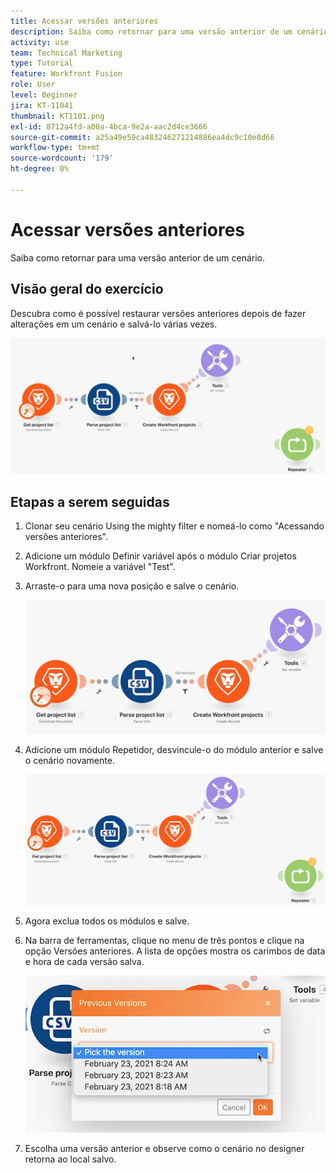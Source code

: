 ```yaml
---
title: Acessar versões anteriores
description: Saiba como retornar para uma versão anterior de um cenário. (Deve ter entre 60 e 160 caracteres, mas tem 56 caracteres)
activity: use
team: Technical Marketing
type: Tutorial
feature: Workfront Fusion
role: User
level: Beginner
jira: KT-11041
thumbnail: KT1101.png
exl-id: 8712a4fd-a00a-4bca-9e2a-aac2d4ce3666
source-git-commit: a25a49e59ca483246271214886ea4dc9c10e8d66
workflow-type: tm+mt
source-wordcount: '179'
ht-degree: 0%

---
```


# Acessar versões anteriores

Saiba como retornar para uma versão anterior de um cenário.

## Visão geral do exercício

Descubra como é possível restaurar versões anteriores depois de fazer alterações em um cenário e salvá-lo várias vezes.

![Acessar versões anteriores Imagem 1](../12-exercises/assets/accessing-previous-versions-walkthrough-1.png)

## Etapas a serem seguidas

1. Clonar seu cenário Using the mighty filter e nomeá-lo como &quot;Acessando versões anteriores&quot;.
1. Adicione um módulo Definir variável após o módulo Criar projetos Workfront. Nomeie a variável &quot;Test&quot;.
1. Arraste-o para uma nova posição e salve o cenário.

   ![Acessar versões anteriores Imagem 2](../12-exercises/assets/accessing-previous-versions-walkthrough-2.png)

1. Adicione um módulo Repetidor, desvincule-o do módulo anterior e salve o cenário novamente.

   ![Acessar versões anteriores Imagem 3](../12-exercises/assets/accessing-previous-versions-walkthrough-3.png)

1. Agora exclua todos os módulos e salve.
1. Na barra de ferramentas, clique no menu de três pontos e clique na opção Versões anteriores. A lista de opções mostra os carimbos de data e hora de cada versão salva.

   ![Acessar versões anteriores Imagem 4](../12-exercises/assets/accessing-previous-versions-walkthrough-4.png)

1. Escolha uma versão anterior e observe como o cenário no designer retorna ao local salvo.
